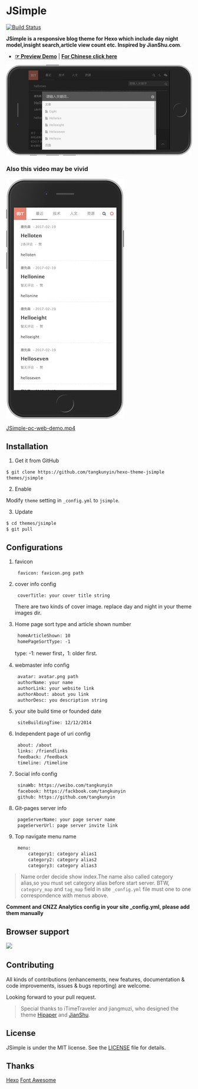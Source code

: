 # JSimple

[![Build Status](https://travis-ci.org/tangkunyin/hexo-theme-jsimple.svg?branch=master)](https://travis-ci.org/tangkunyin/hexo-theme-jsimple)


**JSimple is a responsive blog theme for Hexo which include day night model,insight search,article view count etc. Inspired by JianShu.com**.

- [**☞ Preview Demo**](https://shuoit.net) | [**For Chinese click here**](https://github.com/tangkunyin/hexo-theme-jsimple/blob/master/README.zhCN.md)

![JSimple-iPhone-Landscape-Night-Demo](/source/images/JSimple-iPhone-Landscape-Night-Demo.jpg)

### Also this video may be vivid

![JSimple-iPhone-Portrait-Day-Demo](/source/images/JSimple-iPhone-Portrait-Day-Demo.jpg)

[JSimple-pc-web-demo.mp4](http://7xseox.com1.z0.glb.clouddn.com/shuoit.net-pc-demo.mp4)


<!--more-->

## Installation

 1. Get it from GitHub

 ```shell
 $ git clone https://github.com/tangkunyin/hexo-theme-jsimple themes/jsimple
 ```
 2. Enable

 Modify `theme` setting in `_config.yml` to `jsimple`.

 3. Update

 ```shell
 $ cd themes/jsimple
 $ git pull
 ```


## Configurations

1. favicon

		favicon: favicon.png path

2. cover info config

		coverTitle: your cover title string
		
	There are two kinds of cover image. replace day and night in your theme images dir.

3. Home page sort type and article shown number

		homeArticleShown: 10
		homePageSortType: -1

	type: -1: newer first，1: older first.

4. webmaster info config

		avatar: avatar.png path
		authorName: your name
		authorLink: your website link
		authorAbout: about you link
		authorDesc: you description string

5. your site build time or founded date

		siteBuildingTime: 12/12/2014

6. Independent page of uri config

		about: /about
		links: /friendlinks
		feedback: /feedback
		timeline: /timeline

7. Social info config

		sinaWb: https://weibo.com/tangkunyin
		facebook: https://fackbook.com/tangkunyin
		github: https://github.com/tangkunyin

8. Git-pages server info

		pageServerName: your page server name
		pageServerUrl: page server invite link

9. Top navigate menu name

		menu:
  			category1: category alias1
   			category2: category alias2
   			category3: category alias3


> Name order decide show index.The name also called category alias,so you must set category alias before start server. BTW, `category_map` and `tag_map` field in site `_config.yml` file must one to one correspondence with menus above.


**Comment and CNZZ Analytics config in your site _config.yml, please add them manually**

## Browser support

![](https://raw.githubusercontent.com/iTimeTraveler/hexo-theme-hipaper/master/source/preview/browser-support.png?raw=true)


## Contributing

All kinds of contributions (enhancements, new features, documentation & code improvements, issues & bugs reporting) are welcome.

Looking forward to your pull request.

> Special thanks to iTimeTraveler and jiangmuzi, who designed the theme [Hipaper](https://github.com/iTimeTraveler/hexo-theme-hipaper) and [JianShu](https://github.com/jiangmuzi/jianshu).


## License

JSimple is under the MIT license. See the [LICENSE](https://github.com/tangkunyin/hexo-theme-jsimple/blob/master/LICENSE) file for details.

## Thanks

[Hexo](https://hexo.io)
[Font Awesome](http://fontawesome.io)

